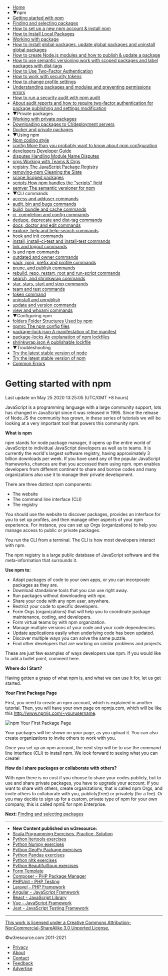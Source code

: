  


- [Home](/index.php)
- ▼npm
- [Getting started with npm](/npm/getting-started-with-npm.php)
- [Finding and selecting packages](/npm/finding-and-selecting-packages.php)
- [How to set up a new npm account & install npm](/npm/how-to-set-up-a-new-npm-account-and-install-npm.php)
- [How to Install Local Packages](/npm/how-to-install-local-packages.php)
- [Working with package](/npm/working-with-package.php)
- [How to install global packages, update global packages and uninstall global packages](/npm/how-to-install-update-and-uninstall-global-packages.php)
- [How to create Node.js modules and how to publish & update a package](/npm/how-to-create-node-and-how-to-publish-and-update-a-package.php)
- [How to use semantic versioning,work with scoped packages and label packages with dist-tags](/npm/how-to-use-semantic-versioning-work-with-scoped-packages-and-label-packages-with-dist-tags.php)
- [How to Use Two-Factor Authentication](/npm/how-to-use-two-factor-authentication.php)
- [How to work with security tokens](/npm/how-to-work-with-security-tokens.php)
- [How to change profile settings](/npm/how-to-change-profile-settings.php)
- [Understanding packages and modules and preventing permissions errors](/npm/understanding-packages-and-modules-and-preventing-permissions-errors.php)
- [How to run a security audit with npm audit](/npm/how-to-run-a-security-audit-with-npm-audit.php)
- [About audit reports and how to require two-factor authentication for package publishing and settings modification](/npm/more-on-audit-reports-and-requiring-two-factor-authentication-for-package-publishing-and-settings-modification.php)
- ▼Private packages
- [Working with private packages](/npm/working-with-private-packages.php)
- [Downloading packages to CI/deployment servers](/npm/downloading-packages-to-ci-or-deployment-servers.php)
- [Docker and private packages](/npm/docker-and-private-packages.php)
- ▼Using npm
- [Npm coding style](/npm/npm-coding-style.php)
- [config More than you probably want to know about npm configuration](/npm/npm-config.php)
- [developers Developer Guide](/npm/npm-developers.php)
- [disputes Handling Module Name Disputes](/npm/npm-disputes.php)
- [orgs Working with Teams & Orgs](/npm/npm-orgs.php)
- [registry The JavaScript Package Registry](/npm/npm-registry.php)
- [removing-npm Cleaning the Slate](/npm/npm-removal.php)
- [scope Scoped packages](/npm/npm-scope.php)
- [scripts How npm handles the "scripts" field](/npm/npm-scripts.php)
- [semver The semantic versioner for npm](/npm/semver.php)
- ▼CLI commands
- [access and adduser commands](/npm/npm-access-and-npm-add-user.php)
- [audit, bin and bugs commands](/npm/npm-audit-npm-bin-and-npm-bug.php)
- [build, bundle and cache commands](/npm/build-bundle-and-cache-commands.php)
- [ci, completion and config commands](/npm/ci-completion-and-config-cli-options.php)
- [dedupe, deprecate and dist-tag commands](/npm/Npm-dedupe-npm-deprecate-and-npm-dis-tag-cli-options.php)
- [docs, doctor and edit commands](/npm/npm-docs-npm-doctor-and-npm-edit-cli-options.php)
- [explore, help and help-search commands](/npm/npm-explore-npm-help-and-npm-help-search-cli-options.php)
- [hook and init commands](/npm/npm-hook-and-npm-init-cli-options.php)
- [install, install-ci-test and install-test commands](/npm/npm-install-npm-install-ci-test-and-npm-install-test-cli-commands.php)
- [link and logout commands](/npm/npm-link-and-npm-logout-cli-option.php)
- [ls and npm commands](/npm/npm-ls-and-npm-cli.php)
- [outdated and owner commands](/npm/npm-outdated-and-npm-owner.php)
- [pack, ping, prefix and profile commands](/npm/npm-pack-npm-ping-npm-prefix-and-npm-profile-cli-commands.php)
- [prune, and publish commands](/npm/npm-prun-and-npm-publish-cli-commads.php)
- [rebuild, repo, restart, root and run-script commands](/npm/npm-rebuild-repo-restart-root-and-run-script-commands.php)
- [search, and shrinkwrap commands](/npm/npm-search-and-npm-shrinkwrap-cli-commands.php)
- [star, stars, start and stop commands](/npm/npm-star-stars-start-and-stop-cli-commands.php)
- [team and test commands](/npm/npm-team-and-npm-test-cli-command.php)
- [token command](/npm/npm-token.php)
- [uninstall and unpublish](/npm/npm-uninstall-and-npm-unpublish-cli-commands.php)
- [update and version commands](/npm/npm-update-and-npm-version-cli-commands.php)
- [view and whoami commands](/npm/npm-view-and-npm-whoami.php)
- ▼Configuring npm
- [folders Folder Structures Used by npm](/npm/npm-folders.php)
- [npmrc The npm config files](/npm/npmrc.php)
- [package-lock.json A manifestation of the manifest](/npm/package-lock.json.php)
- [package-locks An explanation of npm lockfiles](/npm/npm-package-locks.php)
- [shrinkwrap.json A publishable lockfile](/npm/npm-shrinkwrap-json.php)
- ▼Troubleshooting
- [Try the latest stable version of node](/npm/try-the-latest-version-on-node.php)
- [Try the latest stable version of npm](/npm/try-the-latest-stable-version-of-npm.php)
- [Common Errors](/npm/common-errors.php)

# Getting started with npm

Last update on May 25 2020 13:25:05 (UTC/GMT +8 hours)

<span class="underline"></span>

<span class="underline"></span>

JavaScript is a programming language with a large community support, lots has changed in JavaScript since it was released in 1995. Since the release of Node.JS the community has grown, in these series of tutorials we will be looking at a very important tool that powers this community npm.

**What is npm**

npm stands for node package manager, it opens up the entire world of JavaScript to individual JavaScript developers as well as to teams. It is currently the world's largest software registry, having approximately 3 billion downloads per week. If you have used any of the popular JavaScript frameworks, chances are that you accessed them using npm. npm enables developers from different continent to share and borrow codes and many organizations also use it to manage their private development.

There are three distinct npm components:

- The website
- The command line interface (CLI)
- The registry

You should use the website to discover packages, provides an interface for you to set up profiles, and then manage other aspects of your npm experience. For instance, you can set up Orgs (organizations) to help you manage access to public or private packages.

You run the CLI from a terminal. The CLI is how most developers interact with npm.

The npm registry is a large public database of JavaScript software and the meta-information that surrounds it.

**Use npm to:**

- Adapt packages of code to your own apps, or you can incorporate packages as they are.
- Download standalone tools that you can use right away.
- Run packages without downloading with npx.
- Share your code with any npm user, anywhere.
- Restrict your code to specific developers.
- Form Orgs (organizations) that will help you to coordinate package maintenance, coding, and developers.
- Form virtual teams by with npm organization.
- Manage multiple versions of your code and your code dependencies.
- Update applications easily when underlying code has been updated.
- Discover multiple ways you can solve the same puzzle.
- Find other developers that are working on similar problems and projects.

These are just few examples of ways developers use npm. If you would like to add a bullet point, comment here.

**Where do I Start?**

Having gotten a grasp of what npm is, and what we can use it for, let us get started.

**Your First Package Page**

First, you need to create an npm account, which is explained in another tutorial. Then, you will have your own page on npmjs.com, which will be like this http://www.npmjs.com/~yourusername.

![npm Your First Package Page ](https://www.w3resource.com/w3r_images/npm-your-first-package-page.png)

Your packages will be shown on your page, as you upload it. You can also create organizations to invite others to work with you.

Once you set up an npm account, the next step will be to use the command line interface (CLI) to install npm. We look forward to seeing what you can create!

**How do I share packages or collaborate with others?**

With npm there is no cost if you choose to share your codes publicly, but to use and share private packages, you have to upgrade your account. If you want to share with others, create organizations, that is called npm Orgs, and invite others to collaborate with you, publicly(free) or privately (for a fee). Or you may decide to sign up for a custom, private type of npm for your own company, this is called npmE for npm Enterprise.

**Next:** [Finding and selecting packages](https://www.w3resource.com/npm/finding-and-selecting-packages.php)

---

<span class="underline"></span>

- **New Content published on w3resource:**
- [Scala Programming Exercises, Practice, Solution](https://www.w3resource.com/scala-exercises/index.php)
- [Python Itertools exercises](https://www.w3resource.com/python-exercises/itertools/index.php)
- [Python Numpy exercises](https://www.w3resource.com/python-exercises/numpy/index.php)
- [Python GeoPy Package exercises](https://www.w3resource.com/python-exercises/geopy/index.php)
- [Python Pandas exercises](https://www.w3resource.com/python-exercises/pandas/index.php)
- [Python nltk exercises](https://www.w3resource.com/python-exercises/nltk/index.php)
- [Python BeautifulSoup exercises](https://www.w3resource.com/python-exercises/BeautifulSoup/index.php)
- [Form Template](https://www.w3resource.com/form-template/)
- [Composer - PHP Package Manager](https://www.w3resource.com/php/composer/a-gentle-introduction-to-composer.php)
- [PHPUnit - PHP Testing](https://www.w3resource.com/php/PHPUnit/a-gentle-introduction-to-unit-test-and-testing.php)
- [Laravel - PHP Framework](https://www.w3resource.com/laravel/laravel-tutorial.php)
- [Angular - JavaScript Framework](https://www.w3resource.com/angular/getting-started-with-angular.php)
- [React - JavaScript Library](https://www.w3resource.com/react/react-js-overview.php)
- [Vue - JavaScript Framework](https://www.w3resource.com/vue/installation.php)
- [Jest - JavaScript Testing Framework](https://www.w3resource.com/jest/jest-getting-started.php)

---

 

[This work is licensed under a Creative Commons Attribution-NonCommercial-ShareAlike 3.0 Unported License.](https://creativecommons.org/licenses/by-nc-sa/3.0/deed.en_US)

©w3resource.com 2011-2021

- [Privacy](https://www.w3resource.com/privacy.php)
- [About](https://www.w3resource.com/about.php)
- [Contact](https://www.w3resource.com/contact.php)
- [Feedback](https://www.w3resource.com/feedback.php)
- [Advertise](https://www.w3resource.com/advertise.php)
